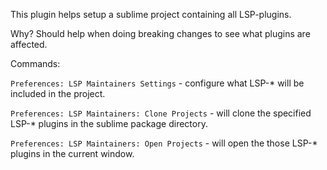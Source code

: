
This plugin helps setup a sublime project containing all LSP-plugins.

Why?
Should help when doing breaking changes to see what plugins are affected.

Commands:

`Preferences: LSP Maintainers Settings` - configure what LSP-* will be included in the project.

`Preferences: LSP Maintainers: Clone Projects` - will clone the specified LSP-* plugins in the sublime package directory.

`Preferences: LSP Maintainers: Open Projects` - will open the those LSP-* plugins in the current window.